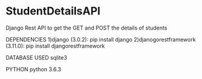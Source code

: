 # StudentDetailsAPI
Django Rest API to get the GET and POST the details of students

DEPENDENCIES
1)django (3.0.2): pip install django
2)djanogorestframework (3.11.0): pip install djangorestframework

DATABASE USED
sqlite3

PYTHON
python 3.6.3


